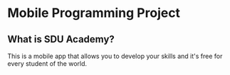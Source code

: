 # Mobile Programming Project

## What is SDU Academy?

This is a mobile app that allows you to develop your skills and it's free for every student of the world.
